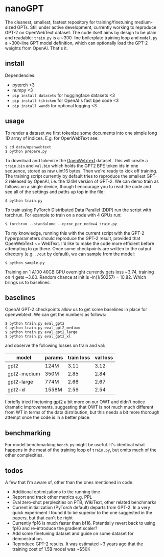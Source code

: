 
# nanoGPT

The cleanest, smallest, fastest repository for training/finetuning medium-sized GPTs. Still under active development, currently working to reproduce GPT-2 on OpenWebText dataset. The code itself aims by design to be plain and readable: `train.py` is a ~300-line boilerplate training loop and `model.py` a ~300-line GPT model definition, which can optionally load the GPT-2 weights from OpenAI. That's it.

## install

Dependencies:

- [pytorch](https://pytorch.org) <3
- numpy <3
- `pip install datasets` for huggingface datasets <3
- `pip install tiktoken` for OpenAI's fast bpe code <3
- `pip install wandb` for optional logging <3

## usage

To render a dataset we first tokenize some documents into one simple long 1D array of indices. E.g. for OpenWebText see:

```
$ cd data/openwebtext
$ python prepare.py
```

To download and tokenize the [OpenWebText](https://huggingface.co/datasets/openwebtext) dataset. This will create a `train.bin` and `val.bin` which holds the GPT2 BPE token ids in one sequence, stored as raw uint16 bytes. Then we're ready to kick off training. The training script currently by default tries to reproduce the smallest GPT-2 released by OpenAI, i.e. the 124M version of GPT-2. We can demo train as follows on a single device, though I encourage you to read the code and see all of the settings and paths up top in the file:

```
$ python train.py
```

To train using PyTorch Distributed Data Parallel (DDP) run the script with torchrun. For example to train on a node with 4 GPUs run:

```
$ torchrun --standalone --nproc_per_node=4 train.py
```

To my knowledge, running this with the current script with the GPT-2 hyperparameters should reproduce the GPT-2 result, provided that OpenWebText ~= WebText. I'd like to make the code more efficient before attempting to go there. Once some checkpoints are written to the output directory (e.g. `./out` by default), we can sample from the model:

```
$ python sample.py
```

Training on 1 A100 40GB GPU overnight currently gets loss ~3.74, training on 4 gets ~3.60. Random chance at init is -ln(1/50257) = 10.82. Which brings us to baselines:

## baselines

OpenAI GPT-2 checkpoints allow us to get some baselines in place for openwebtext. We can get the numbers as follows:

```
$ python train.py eval_gpt2
$ python train.py eval_gpt2_medium
$ python train.py eval_gpt2_large
$ python train.py eval_gpt2_xl
```

and observe the following losses on train and val:

| model | params | train loss | val loss |
| ------| ------ | ---------- | -------- |
| gpt2 | 124M         | 3.11  | 3.12     |
| gpt2-medium | 350M  | 2.85  | 2.84     |
| gpt2-large | 774M   | 2.66  | 2.67     |
| gpt2-xl | 1558M     | 2.56  | 2.54     |

I briefly tried finetuning gpt2 a bit more on our OWT and didn't notice dramatic improvements, suggesting that OWT is not much much different from WT in terms of the data distribution, but this needs a bit more thorough attempt once the code is in a better place.

## benchmarking

For model benchmarking `bench.py` might be useful. It's identical what happens in the meat of the training loop of `train.py`, but omits much of the other complexities.

## todos

A few that I'm aware of, other than the ones mentioned in code:

- Additional optimizations to the running time
- Report and track other metrics e.g. PPL
- Eval zero-shot perplexities on PTB, WikiText, other related benchmarks
- Current initialization (PyTorch default) departs from GPT-2. In a very quick experiment I found it to be superior to the one suggested in the papers, but that can't be right
- Currently fp16 is much faster than bf16. Potentially revert back to using fp16 and re-introduce the gradient scaler?
- Add some finetuning dataset and guide on some dataset for demonstration.
- Reproduce GPT-2 results. It was estimated ~3 years ago that the training cost of 1.5B model was ~$50K
